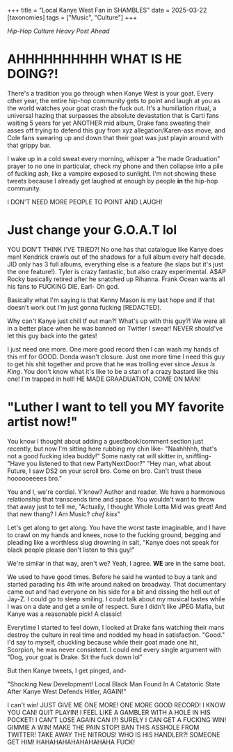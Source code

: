 +++
title = "Local Kanye West Fan in SHAMBLES"
date = 2025-03-22
[taxonomies]
tags = ["Music", "Culture"]
+++

*Hip-Hop Culture Heavy Post Ahead*

# AHHHHHHHHHH WHAT IS HE DOING?!

There's a tradition you go through when Kanye West is your goat. Every other year, the entire hip-hop community gets to point and laugh at you as the world watches your goat crash the fuck out. It's a humiliation ritual, a universal hazing that surpasses the absolute devastation that is Carti fans waiting 5 years for yet ANOTHER mid album, Drake fans sweating their asses off trying to defend this guy from xyz allegation/Karen-ass move, and Cole fans swearing up and down that their goat was just playin around with that grippy bar.

I wake up in a cold sweat every morning, whisper a "he made Graduation" prayer to no one in particular, check my phone and then collapse into a pile of fucking ash, like a vampire exposed to sunlight. I'm not showing these tweets because I already get laughed at enough by people **in** the hip-hop community.

I DON'T NEED MORE PEOPLE TO POINT AND LAUGH!

# Just change your G.O.A.T lol

YOU DON'T THINK I'VE TRIED?! No one has that catalogue like Kanye does man! Kendrick crawls out of the shadows for a full album every half decade. JID only has 3 full albums, everything else is a feature (he slaps but it's just the one feature!). Tyler is crazy fantastic, but also crazy experimental. A$AP Rocky basically retired after he snatched up Rihanna. Frank Ocean wants all his fans to FUCKING DIE. Earl- Oh god.

Basically what I'm saying is that Kenny Mason is my last hope and if that doesn't work out I'm just gonna fucking [REDACTED].

Why can't Kanye just chill tf out man?! What's up with this guy?! We were all in a better place when he was banned on Twitter I swear! NEVER should've let this guy back into the gates!

I just need one more. One more good record then I can wash my hands of this mf for GOOD. Donda wasn't closure. Just one more time I need this guy to get his shit together and prove that he was trolling ever since *Jesus Is King*. You don't know what it's like to be a stan of a crazy bastard like this one! I'm trapped in hell! HE MADE GRAADUATION, COME ON MAN!

# "Luther I want to tell you MY favorite artist now!"

You know I thought about adding a guestbook/comment section just recently, but now I'm sitting here rubbing my chin like- "Naahhhhh, that's not a good fucking idea buddy!" Some nasty rat will skitter in, sniffling-"Have you listened to that new PartyNextDoor?" "Hey man, what about Future, I saw DS2 on your scroll bro. Come on bro. Can't trust these hoooooeeees bro."

You and I, we're cordial. Y'know? Author and reader. We have a harmonious relationship that transcends time and space. You wouldn't want to throw that away just to tell me, "Actually, I thought Whole Lotta Mid was great! And that new thang? I Am Music? *chef kiss*"

Let's get along to get along. You have the worst taste imaginable, and I have to crawl on my hands and knees, nose to the fucking ground, begging and pleading like a worthless slug drowning in salt, "Kanye does not speak for black people please don't listen to this guy!"

We're similar in that way, aren't we? Yeah, I agree. **WE** are in the same boat.

We used to have good times. Before he said he wanted to buy a tank and started parading his 4th wife around naked on broadway. That documentary came out and had everyone on his side for a bit and dissing the hell out of Jay-Z. I could go to sleep smiling. I could talk about my musical tastes while I was on a date and get a smile of respect. Sure I didn't like JPEG Mafia, but Kanye was a reasonable pick! A classic!

Everytime I started to feel down, I looked at Drake fans watching their mans destroy the culture in real time and nodded my head in satisfaction. "Good." I'd say to myself, chuckling because while their goat made one hit, Scorpion, he was never consistent. I could end every single argument with "Dog, your goat is Drake. Sit the fuck down lol"

But then Kanye tweets, I get pinged, and-

"Shocking New Development! Local Black Man Found In A Catatonic State After Kanye West Defends Hitler, AGAIN!"

I can't win! JUST GIVE ME ONE MORE! ONE MORE GOOD RECORD! I KNOW YOU CAN! QUIT PLAYIN! I FEEL LIKE A GAMBLER WITH A HOLE IN HIS POCKET! I CAN'T LOSE AGAIN CAN I?! SURELY I CAN GET A FUCKING WIN! GIMMIE A WIN! MAKE THE PAIN STOP! BAN THIS ASSHOLE FROM TWITTER! TAKE AWAY THE NITROUS! WHO IS HIS HANDLER?! SOMEONE GET HIM! HAHAHAHAHAHAHAHAHA FUCK!